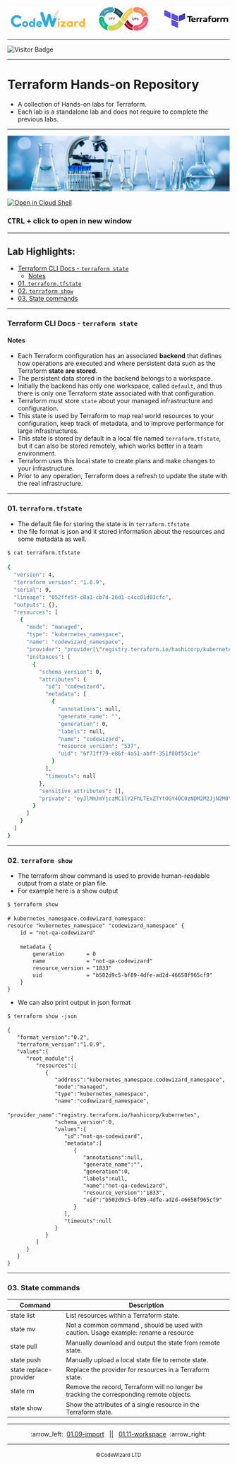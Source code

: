 ![](../../../resources/terraform-logos.png)

---

![Visitor Badge](https://visitor-badge.laobi.icu/badge?page_id=nirgeier)

---

<!-- omit from toc -->
# Terraform Hands-on Repository

- A collection of Hands-on labs for Terraform.
- Each lab is a standalone lab and does not require to complete the previous labs.

---

![](../../../resources/lab.jpg)

[![Open in Cloud Shell](https://gstatic.com/cloudssh/images/open-btn.svg)](https://console.cloud.google.com/cloudshell/editor?cloudshell_git_repo=https://github.com/nirgeier/TerraformLabs)

<!-- omit from toc -->
### **<kbd>CTRL</kbd> + click to open in new window**

<!-- inPage TOC start -->

---
<!-- omit from toc -->
## Lab Highlights:
- [Terraform CLI Docs - `terraform state`](#terraform-cli-docs---terraform-state)
  - [Notes](#notes)
- [01. `terraform.tfstate`](#01-terraformtfstate)
- [02. `terraform show`](#02-terraform-show)
- [03. State commands](#03-state-commands)

---

<!-- inPage TOC end -->

### Terraform CLI Docs - `terraform state`

#### Notes

- Each Terraform configuration has an associated **backend** that defines how operations are executed and where persistent data such as the Terraform **state are stored**.
- The persistent data stored in the backend belongs to a workspace.
- Initially the backend has only one workspace, called `default`, and thus there is only one Terraform state associated with that configuration.
- Terraform must store `state` about your managed infrastructure and configuration.
- This state is used by Terraform to map real world resources to your configuration, keep track of metadata, and to improve performance for large infrastructures.
- This state is stored by default in a local file named `terraform.tfstate`, but it can also be stored remotely, which works better in a team environment.
- Terraform uses this local state to create plans and make changes to your infrastructure.
- Prior to any operation, Terraform does a refresh to update the state with the real infrastructure.

---

### 01. `terraform.tfstate`

- The default file for storing the state is in `terraform.tfstate`
- the file format is json and it stored information about the resources and some metadata as well.

```sh
$ cat terraform.tfstate

{
  "version": 4,
  "terraform_version": "1.0.9",
  "serial": 9,
  "lineage": "052ffe5f-c8a1-cb7d-26d1-c4cc01d03cfc",
  "outputs": {},
  "resources": [
    {
      "mode": "managed",
      "type": "kubernetes_namespace",
      "name": "codewizard_namespace",
      "provider": "provider[\"registry.terraform.io/hashicorp/kubernetes\"]",
      "instances": [
        {
          "schema_version": 0,
          "attributes": {
            "id": "codewizard",
            "metadata": [
              {
                "annotations": null,
                "generate_name": "",
                "generation": 0,
                "labels": null,
                "name": "codewizard",
                "resource_version": "537",
                "uid": "6f71ff79-e86f-4a51-abff-351f80f55c1e"
              }
            ],
            "timeouts": null
          },
          "sensitive_attributes": [],
          "private": "eyJlMmJmYjczMC1lY2FhLTExZTYtOGY4OC0zNDM2M2JjN2M0YzAiOnsiZGVsZXRlIjozMDAwMDAwMDAwMDB9fQ=="
        }
      ]
    }
  ]
}
```

---

### 02. `terraform show`

- The terraform show command is used to provide human-readable output from a state or plan file.
- For example here is a show output

```hcl
$ terraform show

# kubernetes_namespace.codewizard_namespace:
resource "kubernetes_namespace" "codewizard_namespace" {
    id = "not-qa-codewizard"

    metadata {
        generation       = 0
        name             = "not-qa-codewizard"
        resource_version = "1833"
        uid              = "b502d9c5-bf89-4dfe-ad2d-46658f965cf9"
    }
}
```

- We can also print output in json format

```hcl
$ terraform show -json

{
   "format_version":"0.2",
   "terraform_version":"1.0.9",
   "values":{
      "root_module":{
         "resources":[
            {
               "address":"kubernetes_namespace.codewizard_namespace",
               "mode":"managed",
               "type":"kubernetes_namespace",
               "name":"codewizard_namespace",
               "provider_name":"registry.terraform.io/hashicorp/kubernetes",
               "schema_version":0,
               "values":{
                  "id":"not-qa-codewizard",
                  "metadata":[
                     {
                        "annotations":null,
                        "generate_name":"",
                        "generation":0,
                        "labels":null,
                        "name":"not-qa-codewizard",
                        "resource_version":"1833",
                        "uid":"b502d9c5-bf89-4dfe-ad2d-46658f965cf9"
                     }
                  ],
                  "timeouts":null
               }
            }
         ]
      }
   }
}

```

---

### 03. State commands

| Command                | Description                                                                               |
| ---------------------- | ----------------------------------------------------------------------------------------- |
| state list             | List resources within a Terraform state.                                                  |
| state mv               | Not a common command , should be used with caution. Usage example: rename a resource      |
| state pull             | Manually download and output the state from remote state.                                 |
| state push             | Manually upload a local state file to remote state.                                       |
| state replace-provider | Replace the provider for resources in a Terraform state.                                  |
| state rm               | Remove the record, Terraform will no longer be tracking the corresponding remote objects. |
| state show             | Show the attributes of a single resource in the Terraform state.                          |

<!-- navigation start -->

---

<div align="center">
:arrow_left:&nbsp;
  <a href="../01.09-import">01.09-import</a>
&nbsp;&nbsp;||&nbsp;&nbsp;  <a href="../01.11-workspace">01.11-workspace</a>
  &nbsp;:arrow_right:</div>

---

<div align="center">
  <small>&copy;CodeWizard LTD</small>
</div>
<!-- navigation end -->